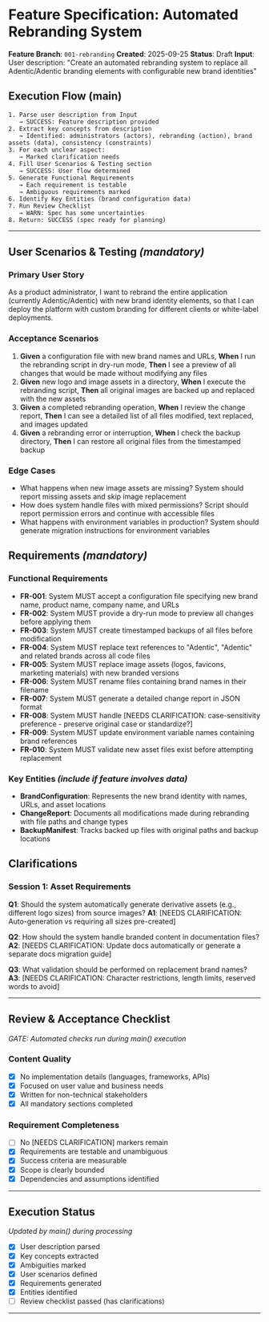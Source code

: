 # Feature Specification: Automated Rebranding System

**Feature Branch**: `001-rebranding`
**Created**: 2025-09-25
**Status**: Draft
**Input**: User description: "Create an automated rebranding system to replace all Adentic/Adentic branding elements with configurable new brand identities"

## Execution Flow (main)
```
1. Parse user description from Input
   → SUCCESS: Feature description provided
2. Extract key concepts from description
   → Identified: administrators (actors), rebranding (action), brand assets (data), consistency (constraints)
3. For each unclear aspect:
   → Marked clarification needs
4. Fill User Scenarios & Testing section
   → SUCCESS: User flow determined
5. Generate Functional Requirements
   → Each requirement is testable
   → Ambiguous requirements marked
6. Identify Key Entities (brand configuration data)
7. Run Review Checklist
   → WARN: Spec has some uncertainties
8. Return: SUCCESS (spec ready for planning)
```

---

## User Scenarios & Testing *(mandatory)*

### Primary User Story
As a product administrator, I want to rebrand the entire application (currently Adentic/Adentic) with new brand identity elements, so that I can deploy the platform with custom branding for different clients or white-label deployments.

### Acceptance Scenarios
1. **Given** a configuration file with new brand names and URLs, **When** I run the rebranding script in dry-run mode, **Then** I see a preview of all changes that would be made without modifying any files
2. **Given** new logo and image assets in a directory, **When** I execute the rebranding script, **Then** all original images are backed up and replaced with the new assets
3. **Given** a completed rebranding operation, **When** I review the change report, **Then** I can see a detailed list of all files modified, text replaced, and images updated
4. **Given** a rebranding error or interruption, **When** I check the backup directory, **Then** I can restore all original files from the timestamped backup

### Edge Cases
- What happens when new image assets are missing? System should report missing assets and skip image replacement
- How does system handle files with mixed permissions? Script should report permission errors and continue with accessible files
- What happens with environment variables in production? System should generate migration instructions for environment variables

## Requirements *(mandatory)*

### Functional Requirements
- **FR-001**: System MUST accept a configuration file specifying new brand name, product name, company name, and URLs
- **FR-002**: System MUST provide a dry-run mode to preview all changes before applying them
- **FR-003**: System MUST create timestamped backups of all files before modification
- **FR-004**: System MUST replace text references to "Adentic", "Adentic" and related brands across all code files
- **FR-005**: System MUST replace image assets (logos, favicons, marketing materials) with new branded versions
- **FR-006**: System MUST rename files containing brand names in their filename
- **FR-007**: System MUST generate a detailed change report in JSON format
- **FR-008**: System MUST handle [NEEDS CLARIFICATION: case-sensitivity preference - preserve original case or standardize?]
- **FR-009**: System MUST update environment variable names containing brand references
- **FR-010**: System MUST validate new asset files exist before attempting replacement

### Key Entities *(include if feature involves data)*
- **BrandConfiguration**: Represents the new brand identity with names, URLs, and asset locations
- **ChangeReport**: Documents all modifications made during rebranding with file paths and change types
- **BackupManifest**: Tracks backed up files with original paths and backup locations

## Clarifications

### Session 1: Asset Requirements
**Q1**: Should the system automatically generate derivative assets (e.g., different logo sizes) from source images?
**A1**: [NEEDS CLARIFICATION: Auto-generation vs requiring all sizes pre-created]

**Q2**: How should the system handle branded content in documentation files?
**A2**: [NEEDS CLARIFICATION: Update docs automatically or generate a separate docs migration guide]

**Q3**: What validation should be performed on replacement brand names?
**A3**: [NEEDS CLARIFICATION: Character restrictions, length limits, reserved words to avoid]

---

## Review & Acceptance Checklist
*GATE: Automated checks run during main() execution*

### Content Quality
- [x] No implementation details (languages, frameworks, APIs)
- [x] Focused on user value and business needs
- [x] Written for non-technical stakeholders
- [x] All mandatory sections completed

### Requirement Completeness
- [ ] No [NEEDS CLARIFICATION] markers remain
- [x] Requirements are testable and unambiguous
- [x] Success criteria are measurable
- [x] Scope is clearly bounded
- [x] Dependencies and assumptions identified

---

## Execution Status
*Updated by main() during processing*

- [x] User description parsed
- [x] Key concepts extracted
- [x] Ambiguities marked
- [x] User scenarios defined
- [x] Requirements generated
- [x] Entities identified
- [ ] Review checklist passed (has clarifications)

---